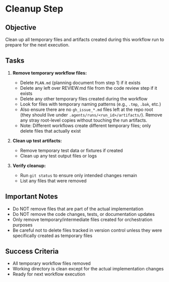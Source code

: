 # Cleanup Step

## Objective
Clean up all temporary files and artifacts created during this workflow run to prepare for the next execution.

## Tasks

1. **Remove temporary workflow files:**
   - Delete `PLAN.md` (planning document from step 1) if it exists
   - Delete any left over REVIEW.md file from the code review step if it exists
   - Delete any other temporary files created during the workflow
   - Look for files with temporary naming patterns (e.g., `.tmp`, `.bak`, etc.)
   - Also ensure there are no `gh_issue_*.md` files left at the repo root (they should live under `.agents/runs/<run_id>/artifacts/`). Remove any stray root-level copies without touching the run artifacts.
   - Note: Different workflows create different temporary files; only delete files that actually exist

2. **Clean up test artifacts:**
   - Remove temporary test data or fixtures if created
   - Clean up any test output files or logs

3. **Verify cleanup:**
   - Run `git status` to ensure only intended changes remain
   - List any files that were removed

## Important Notes
- Do NOT remove files that are part of the actual implementation
- Do NOT remove the code changes, tests, or documentation updates
- Only remove temporary/intermediate files created for orchestration purposes
- Be careful not to delete files tracked in version control unless they were specifically created as temporary files

## Success Criteria
- All temporary workflow files removed
- Working directory is clean except for the actual implementation changes
- Ready for next workflow execution

